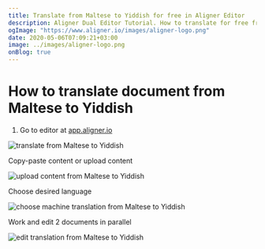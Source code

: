 ```yaml
---
title: Translate from Maltese to Yiddish for free in Aligner Editor
description: Aligner Dual Editor Tutorial. How to translate for free from Maltese to Yiddish. Aligner is multilingual document management platform. 
ogImage: "https://www.aligner.io/images/aligner-logo.png"
date: 2020-05-06T07:09:21+03:00
image: ../images/aligner-logo.png
onBlog: true
---
```


# How to translate document from Maltese to Yiddish

1. Go to editor at [app.aligner.io](https://app.aligner.io "Aligner App web page")

![translate from Maltese to Yiddish](../aligner-blank-editor.png "translate from Maltese to Yiddish")

Copy-paste content or upload content

![upload content from Maltese to Yiddish](../aligner-uploaded-document.png "upload content from Maltese to Yiddish")

Choose desired language

![choose machine translation from Maltese to Yiddish](../aligner-language-dropdown.png "choose machine translation from Maltese to Yiddish")

Work and edit 2 documents in parallel

![edit translation from Maltese to Yiddish](../aligner-double-sitded-editor.png "edit translation from Maltese to Yiddish")

